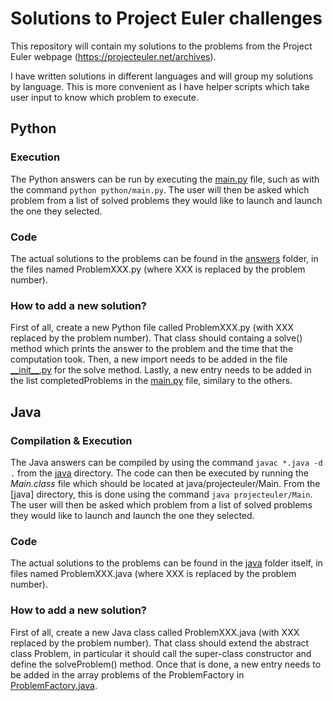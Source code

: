 # Solutions to Project Euler challenges
This repository will contain my solutions to the problems from the Project Euler webpage (https://projecteuler.net/archives).

I have written solutions in different languages and will group my solutions by language. 
This is more convenient as I have helper scripts which take user input to know which problem to execute.



## Python
### Execution
The Python answers can be run by executing the [main.py](/python/main.py) file, such as with the command `python python/main.py`.
The user will then be asked which problem from a list of solved problems they would like to launch and launch the one they selected.
### Code
The actual solutions to the problems can be found in the [answers](/python/answers/) folder, in the files named ProblemXXX.py (where XXX is replaced by the problem number).

### How to add a new solution?
First of all, create a new Python file called ProblemXXX.py  (with XXX replaced by the problem number). That class should containg a solve() method which prints the answer to the problem and the time that the computation took.
Then, a new import needs to be added in the file [\_\_init\_\_.py](/python/answers/\_\_init\_\_.py) for the solve method.
Lastly, a new entry needs to be added in the list completedProblems in the [main.py](/python/main.py) file, similary to the others.



## Java
### Compilation & Execution
The Java answers can be compiled by using the command ```javac *.java -d .``` from the [java](/java/) directory.
The code can then be executed by running the _Main.class_ file which should be located at java/projecteuler/Main. From the [java] directory, this is done using the command ```java projecteuler/Main```.
The user will then be asked which problem from a list of solved problems they would like to launch and launch the one they selected.

### Code
The actual solutions to the problems can be found in the [java](/java/) folder itself, in files named ProblemXXX.java (where XXX is replaced by the problem number).

### How to add a new solution?
First of all, create a new Java class called ProblemXXX.java (with XXX replaced by the problem number). That class should extend the abstract class Problem, in particular it should call the super-class constructor and define the solveProblem() method.
Once that is done, a new entry needs to be added in the array problems of the ProblemFactory in [ProblemFactory.java](/java/ProblemFactory.java).
